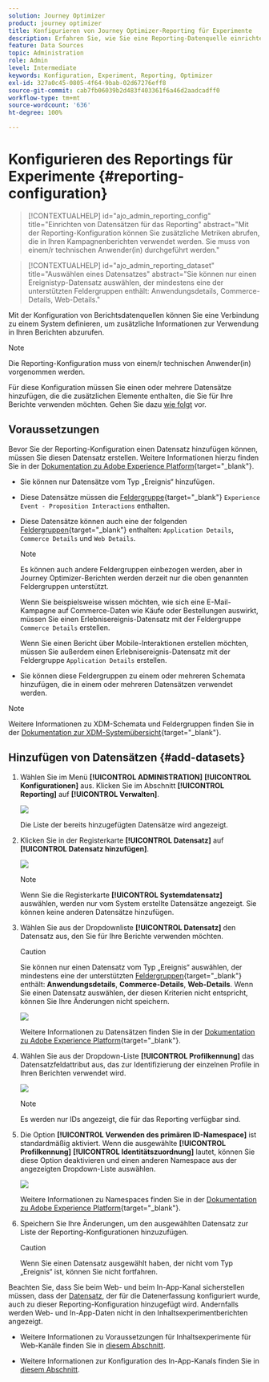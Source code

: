 ```yaml
---
solution: Journey Optimizer
product: journey optimizer
title: Konfigurieren von Journey Optimizer-Reporting für Experimente
description: Erfahren Sie, wie Sie eine Reporting-Datenquelle einrichten.
feature: Data Sources
topic: Administration
role: Admin
level: Intermediate
keywords: Konfiguration, Experiment, Reporting, Optimizer
exl-id: 327a0c45-0805-4f64-9bab-02d67276eff8
source-git-commit: cab7fb06039b2d483f403361f6a46d2aadcadff0
workflow-type: tm+mt
source-wordcount: '636'
ht-degree: 100%

---
```


# Konfigurieren des Reportings für Experimente {#reporting-configuration}

>[!CONTEXTUALHELP]
>id="ajo_admin_reporting_config"
>title="Einrichten von Datensätzen für das Reporting"
>abstract="Mit der Reporting-Konfiguration können Sie zusätzliche Metriken abrufen, die in Ihren Kampagnenberichten verwendet werden. Sie muss von einem/r technischen Anwender(in) durchgeführt werden."

>[!CONTEXTUALHELP]
>id="ajo_admin_reporting_dataset"
>title="Auswählen eines Datensatzes"
>abstract="Sie können nur einen Ereignistyp-Datensatz auswählen, der mindestens eine der unterstützten Feldergruppen enthält: Anwendungsdetails, Commerce-Details, Web-Details."

Mit der Konfiguration von Berichtsdatenquellen können Sie eine Verbindung zu einem System definieren, um zusätzliche Informationen zur Verwendung in Ihren Berichten abzurufen.

<!--The reporting data source configuration allows you to retrieve additional metrics that will be used in the **[!UICONTROL Objectives]** tab of your campaign reports.-->

>[!NOTE]
>
>Die Reporting-Konfiguration muss von einem/r technischen Anwender(in) vorgenommen werden. <!--Rights?-->

Für diese Konfiguration müssen Sie einen oder mehrere Datensätze hinzufügen, die die zusätzlichen Elemente enthalten, die Sie für Ihre Berichte verwenden möchten. Gehen Sie dazu [wie folgt](#add-datasets) vor.

<!--
➡️ [Discover this feature in video](#video)
-->

## Voraussetzungen


Bevor Sie der Reporting-Konfiguration einen Datensatz hinzufügen können, müssen Sie diesen Datensatz erstellen. Weitere Informationen hierzu finden Sie in der [Dokumentation zu Adobe Experience Platform](https://experienceleague.adobe.com/docs/experience-platform/catalog/datasets/user-guide.html?lang=de#create){target="_blank"}.

* Sie können nur Datensätze vom Typ „Ereignis“ hinzufügen.

* Diese Datensätze müssen die [Feldergruppe](https://experienceleague.adobe.com/docs/experience-platform/xdm/tutorials/create-schema-ui.html?lang=de#field-group){target="_blank"} `Experience Event - Proposition Interactions` enthalten.

* Diese Datensätze können auch eine der folgenden [Feldergruppen](https://experienceleague.adobe.com/docs/experience-platform/xdm/tutorials/create-schema-ui.html?lang=de#field-group){target="_blank"} enthalten: `Application Details`, `Commerce Details` und `Web Details`.

  >[!NOTE]
  >
  >Es können auch andere Feldergruppen einbezogen werden, aber in Journey Optimizer-Berichten werden derzeit nur die oben genannten Feldergruppen unterstützt.

  Wenn Sie beispielsweise wissen möchten, wie sich eine E-Mail-Kampagne auf Commerce-Daten wie Käufe oder Bestellungen auswirkt, müssen Sie einen Erlebnisereignis-Datensatz mit der Feldergruppe `Commerce Details` erstellen.

  Wenn Sie einen Bericht über Mobile-Interaktionen erstellen möchten, müssen Sie außerdem einen Erlebnisereignis-Datensatz mit der Feldergruppe `Application Details` erstellen.

  <!--The metrics corresponding to each field group are listed [here](#objective-list).-->

* Sie können diese Feldergruppen zu einem oder mehreren Schemata hinzufügen, die in einem oder mehreren Datensätzen verwendet werden.

>[!NOTE]
>
>Weitere Informationen zu XDM-Schemata und Feldergruppen finden Sie in der [Dokumentation zur XDM-Systemübersicht](https://experienceleague.adobe.com/docs/experience-platform/xdm/home.html?lang=de){target="_blank"}.

<!--
## Objectives corresponding to each field group {#objective-list}

The table below shows which metrics will be added to the **[!UICONTROL Objectives]** tab of your campaign reports for each field group.

| Field group | Objectives |
|--- |--- |
| Commerce Details | Price Total<br>Payment Amount<br>(Unique) Checkouts<br>(Unique) Product List Adds<br>(Unique) Product List Opens<br>(Unique) Product List Removal<br>(Unique) Product List Views<br>(Unique) Product Views<br>(Unique) Purchases<br>(Unique) Save For Laters<br>Product Price Total<br>Product Quantity |
| Application Details | (Unique) App Launches<br>First App Launches<br>(Unique) App Installs<br>(Unique) App Upgrades |
| Web Details | (Unique) Page Views |
-->

## Hinzufügen von Datensätzen {#add-datasets}

1. Wählen Sie im Menü **[!UICONTROL ADMINISTRATION]** **[!UICONTROL Konfigurationen]** aus. Klicken Sie im Abschnitt **[!UICONTROL Reporting]** auf **[!UICONTROL Verwalten]**.

   ![](assets/reporting-config-menu.png)

   Die Liste der bereits hinzugefügten Datensätze wird angezeigt.

1. Klicken Sie in der Registerkarte **[!UICONTROL Datensatz]** auf **[!UICONTROL Datensatz hinzufügen]**.

   ![](assets/reporting-config-add.png)

   >[!NOTE]
   >
   >Wenn Sie die Registerkarte **[!UICONTROL Systemdatensatz]** auswählen, werden nur vom System erstellte Datensätze angezeigt. Sie können keine anderen Datensätze hinzufügen.

1. Wählen Sie aus der Dropdownliste **[!UICONTROL Datensatz]** den Datensatz aus, den Sie für Ihre Berichte verwenden möchten.

   >[!CAUTION]
   >
   >Sie können nur einen Datensatz vom Typ „Ereignis“ auswählen, der mindestens eine der unterstützten [Feldergruppen](https://experienceleague.adobe.com/docs/experience-platform/xdm/tutorials/create-schema-ui.html?lang=de#field-group){target="_blank"} enthält: **Anwendungsdetails**, **Commerce-Details**, **Web-Details**. Wenn Sie einen Datensatz auswählen, der diesen Kriterien nicht entspricht, können Sie Ihre Änderungen nicht speichern.

   ![](assets/reporting-config-datasets.png)

   Weitere Informationen zu Datensätzen finden Sie in der [Dokumentation zu Adobe Experience Platform](https://experienceleague.adobe.com/docs/experience-platform/catalog/datasets/overview.html?lang=de){target="_blank"}.

1. Wählen Sie aus der Dropdown-Liste **[!UICONTROL Profilkennung]** das Datensatzfeldattribut aus, das zur Identifizierung der einzelnen Profile in Ihren Berichten verwendet wird.

   ![](assets/reporting-config-profile-id.png)

   >[!NOTE]
   >
   >Es werden nur IDs angezeigt, die für das Reporting verfügbar sind.

1. Die Option **[!UICONTROL Verwenden des primären ID-Namespace]** ist standardmäßig aktiviert. Wenn die ausgewählte **[!UICONTROL Profilkennung]** **[!UICONTROL Identitätszuordnung]** lautet, können Sie diese Option deaktivieren und einen anderen Namespace aus der angezeigten Dropdown-Liste auswählen.

   ![](assets/reporting-config-namespace.png)

   Weitere Informationen zu Namespaces finden Sie in der [Dokumentation zu Adobe Experience Platform](https://experienceleague.adobe.com/docs/experience-platform/identity/namespaces.html?lang=de){target="_blank"}.

1. Speichern Sie Ihre Änderungen, um den ausgewählten Datensatz zur Liste der Reporting-Konfigurationen hinzuzufügen.

   >[!CAUTION]
   >
   >Wenn Sie einen Datensatz ausgewählt haben, der nicht vom Typ „Ereignis“ ist, können Sie nicht fortfahren.

Beachten Sie, dass Sie beim Web- und beim In-App-Kanal sicherstellen müssen, dass der [Datensatz](../data/get-started-datasets.md), der für die Datenerfassung konfiguriert wurde, auch zu dieser Reporting-Konfiguration hinzugefügt wird. Andernfalls werden Web- und In-App-Daten nicht in den Inhaltsexperimentberichten angezeigt.

* Weitere Informationen zu Voraussetzungen für Inhaltsexperimente für Web-Kanäle finden Sie in [diesem Abschnitt](../web/web-prerequisites.md#experiment-prerequisites).

* Weitere Informationen zur Konfiguration des In-App-Kanals finden Sie in [diesem Abschnitt](../in-app/inapp-configuration.md).

<!--
When building your campaign reports, you can now see the metrics corresponding to the field groups used in the datasets you added. Go to the **[!UICONTROL Objectives]** tab and select the metrics of your choice to better fine-tune your reports. [Learn more](content-experiment.md#objectives-global)

![](assets/reporting-config-objectives.png)

>[!NOTE]
>
>If you add several datasets, all data from all datasets will be available for reporting.


## How-to video {#video}

Understand how to configure Experience Platform reporting data sources.

>[!VIDEO]()
-->
